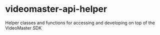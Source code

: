 # videomaster-api-helper
Helper classes and functions for accessing and developing on top of the VideoMaster SDK
